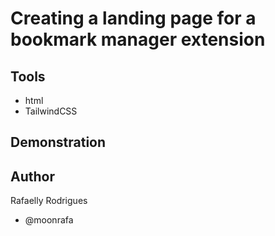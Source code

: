 # Creating a landing page for a bookmark manager extension

## Tools

- html
- TailwindCSS

## Demonstration

## Author

Rafaelly Rodrigues

- @moonrafa
